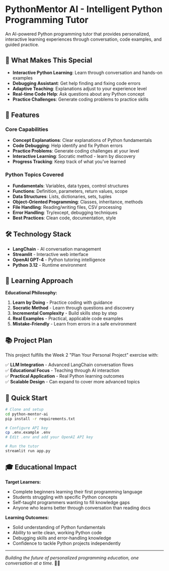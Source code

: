 # PythonMentor AI - Intelligent Python Programming Tutor

An AI-powered Python programming tutor that provides personalized, interactive learning experiences through conversation, code examples, and guided practice.

## 🐍 What Makes This Special

- **Interactive Python Learning**: Learn through conversation and hands-on examples
- **Debugging Assistant**: Get help finding and fixing code errors  
- **Adaptive Teaching**: Explanations adjust to your experience level
- **Real-time Code Help**: Ask questions about any Python concept
- **Practice Challenges**: Generate coding problems to practice skills

## 🚀 Features

### Core Capabilities
- **Concept Explanations**: Clear explanations of Python fundamentals
- **Code Debugging**: Help identify and fix Python errors
- **Practice Problems**: Generate coding challenges at your level
- **Interactive Learning**: Socratic method - learn by discovery
- **Progress Tracking**: Keep track of what you've learned

### Python Topics Covered
- **Fundamentals**: Variables, data types, control structures
- **Functions**: Definition, parameters, return values, scope
- **Data Structures**: Lists, dictionaries, sets, tuples
- **Object-Oriented Programming**: Classes, inheritance, methods
- **File Handling**: Reading/writing files, CSV processing
- **Error Handling**: Try/except, debugging techniques
- **Best Practices**: Clean code, documentation, style

## 🛠️ Technology Stack

- **LangChain** - AI conversation management
- **Streamlit** - Interactive web interface
- **OpenAI GPT-4** - Python tutoring intelligence
- **Python 3.12** - Runtime environment

## 🎯 Learning Approach

**Educational Philosophy:**
1. **Learn by Doing** - Practice coding with guidance
2. **Socratic Method** - Learn through questions and discovery
3. **Incremental Complexity** - Build skills step by step
4. **Real Examples** - Practical, applicable code examples
5. **Mistake-Friendly** - Learn from errors in a safe environment

## 📚 Project Plan

This project fulfills the Week 2 "Plan Your Personal Project" exercise with:

✅ **LLM Integration** - Advanced LangChain conversation flows  
✅ **Educational Focus** - Teaching through AI interaction  
✅ **Practical Application** - Real Python learning outcomes  
✅ **Scalable Design** - Can expand to cover more advanced topics  

## 🚀 Quick Start

```bash
# Clone and setup
cd python-mentor-ai
pip install -r requirements.txt

# Configure API key
cp .env.example .env
# Edit .env and add your OpenAI API key

# Run the tutor
streamlit run app.py
```

## 🎓 Educational Impact

**Target Learners:**
- Complete beginners learning their first programming language
- Students struggling with specific Python concepts  
- Self-taught programmers wanting to fill knowledge gaps
- Anyone who learns better through conversation than reading docs

**Learning Outcomes:**
- Solid understanding of Python fundamentals
- Ability to write clean, working Python code
- Debugging skills and error-handling knowledge
- Confidence to tackle Python projects independently

---

*Building the future of personalized programming education, one conversation at a time.* 🐍✨
